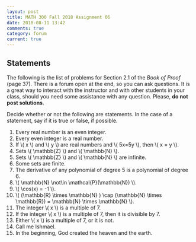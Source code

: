 ```yaml
---
layout: post
title: MATH 300 Fall 2018 Assignment 06
date: 2018-08-11 13:42
comments: true
category: forum
current: true
---
```


## Statements

<div class="alert alert-info">
	The following is the list of problems for Section 2.1 of the <em>Book of Proof</em> (page 37).  There is a forum open at the end, so you can ask questions.  It is a great way to interact with the instructor and with other students in your class, should you need some assistance with any question. Please, <strong>do not post solutions</strong>.
</div>

Decide whether or not the following are statements.  In the case of a statement, say if it is true or false, if possible.

1. Every real number is an even integer.
2. Every even integer is a real number.
3. If \\( x \\) and \\( y \\) are real numbers and \\( 5x=5y \\), then \\( x = y \\).
4. Sets \\( \mathbb{Z} \\) and \\( \mathbb{N} \\).
5. Sets \\( \mathbb{Z} \\) and \\( \mathbb{N} \\) are infinite.
6. Some sets are finite.
7. The derivative of any polynomial of degree 5 is a polynomial of degree 6.
8. \\( \mathbb{N} \not\in \mathcal{P}(\mathbb{N}) \\).
9. \\( \cos(x) = -1 \\).
10. \\( (\mathbb{R} \times \mathbb{N} ) \cap (\mathbb{N} \times \mathbb{R}) = \mathbb{N} \times \mathbb{N} \\).
11. The integer \\( x \\) is a multiple of 7.
12. If the integer \\( x \\) is a multiple of 7, then it is divisible by 7.
13. Either \\( x \\) is a multiple of 7, or it is not.
14. Call me Ishmael.
15. In the beginning, God created the heaven and the earth.
